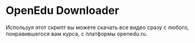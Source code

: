 # OpenEdu Downloader
Используя этот скрипт вы можете скачать все видео сразу с любого, понравившегося вам курса, с платформы openedu.ru.
